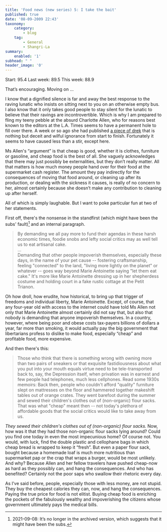```yaml
---
title: 'Food news (new series) 5: I take the bait'
published: true
date: '08-09-2009 22:43'
taxonomy:
    category:
        - blog
    tag:
        - General
        - Shangri-La
summary:
    enabled: '1'
subhead: " "
header_image: '0'
---
```


Start: 95.4 Last week: 89.5 This week: 88.9

That’s encouraging. Moving on ...

I know that a dignified silence is far and away the best response to the raving lunatic who insists on sitting next to you on an otherwise empty bus. I also know that it only takes good people to stay silent for the lunatic to believe that their ravings are incontrovertible. Which is why I am prepared to fling my teeny pebble at the absurd Charlotte Allen, who for reasons best known to the editors at the L.A. Times seems to have a permanent hole to fill over there. A week or so ago she had published [a piece of drek](http://www.latimes.com/news/opinion/commentary/la-oe-allen30-2009aug30,0,2592815.story) that is nothing but deceit and wilful ignorance from start to finish. Fortunately it seems to have caused less than a stir, except here.

Ms Allen's “argument” is that cheap is good, whether it is clothes, furniture or gasoline, and cheap food is the best of all. She vaguely acknowledges that there may just possibly be externalities, but they don’t really matter. All that matters is how much money people hand over for their food at the supermarket cash register. The amount they pay indirectly for the consequences of moving that food around, or cleaning up after its production, or dealing with the sickness it causes, is really of no concern to her, almost certainly because she doesn’t make any contribution to cleaning up after herself.

All of which is simply laughable. But I want to poke particular fun at two of her statements.

First off, there's the nonsense in the standfirst (which might have been the subs' fault)[^1] and an internal paragraph.

[^1]: 2021-09-08: It’s no longer in the archived version, which suggests that it might have been the subs.

> By demanding we all pay more to fund their agendas in these harsh economic times, foodie snobs and lefty social critics may as well tell us to eat artisanal cake.  
> ...  
> Demanding that other people impoverish themselves, especially these days, in the name of your pet cause -- fostering craftsmanship, feeling "connected" to the land, "living more lightly on the planet" or whatever -- goes way beyond Marie Antoinette saying "let them eat cake." It's more like Marie Antoinette dressing up in her shepherdess costume and holding court in a fake rustic cottage at the Petit Trianon.  

Oh how droll, how erudite, how historical, to bring up that trigger of freedoms and individual liberty, Marie Antoinette. Except, of course, that any four-year old with access to the internet could have told Ms Allen not only that Marie Antoinette almost certainly did not say that, but also that nobody is demanding that anyone impoverish themselves. In a country, however, where being poor and obese costs tax-payers billions of dollars a year, far more than smoking, it would actually pay the big government that libertarians profess to dislike to make food, especially “cheap” and profitable food, more expensive.

And then there's this:

> Those who think that there is something wrong with owning more than two pairs of sneakers or that exquisite fastidiousness about what you put into your mouth equals virtue need to be tele-transported back to, say, the Depression itself, when privation was in earnest and few people had telephones, much less cellphones. Read some 1930s memoirs: Back then, people who couldn't afford "quality" furniture slept on mattresses on the floor and hammered together makeshift tables out of orange crates. They went barefoot during the summer and sewed their children's clothes out of (non-organic) flour sacks. That was what "cheap" meant then -- not today's plethora of affordable goods that the social critics would like to take away from us.  

_They sewed their children's clothes out of (non-organic) flour sacks._ Now, how was it that they had those non-organic flour sacks lying around? Could you find one today in even the most impecunious home? Of course not. You would, with luck, find the double plastic and cellophane bags in which cheap bread is wrapped to keep it “fresh”. But even a paper flour sack, bought because a homemade loaf is much more nutritious than supermarket pap or the crap that wraps a burger, would be most unlikely. And why? Because Allen and her fellow travelers have pushed cheap-now as hard as they possibly can, and hang the consequences. And who has benefited? Certainly not the poor saps who swallow their rhetoric every day.

As I’ve said before, people, especially those with less money, are not stupid. They buy the cheapest calories they can, now, and hang the consequences. Paying the true price for food is not elitist. Buying cheap food is enriching the pockets of the fabulously wealthy and impoverishing the citizens whose government ultimately pays the medical bills.
